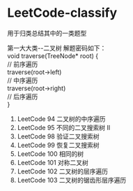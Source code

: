 # LeetCode-classify
用于归类总结其中的一类题型

第一大大类--二叉树
解题密码如下：  
void traverse(TreeNode* root) {  
    // 前序遍历  
    traverse(root->left)  
    // 中序遍历  
    traverse(root->right)  
    // 后序遍历  
}  

1. LeetCode 94  二叉树的中序遍历
2. LeetCode 95  不同的二叉搜索树 II
3. LeetCode 98  验证二叉搜索树
4. LeetCode 99  恢复二叉搜索树
5. LeetCode 100 相同的树
6. LeetCode 101 对称二叉树
7. LeetCode 102 二叉树的层序遍历
8. LeetCode 103 二叉树的锯齿形层序遍历
